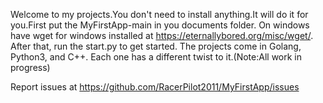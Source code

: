 Welcome to my projects.You don't need to install anything.It will do it for you.First put the MyFirstApp-main in you documents folder. On windows have wget for windows installed at https://eternallybored.org/misc/wget/. After that, run the start.py to get started. The projects come in Golang, Python3, and C++. Each one has a different twist to it.(Note:All work in progress)

Report issues at https://github.com/RacerPilot2011/MyFirstApp/issues
